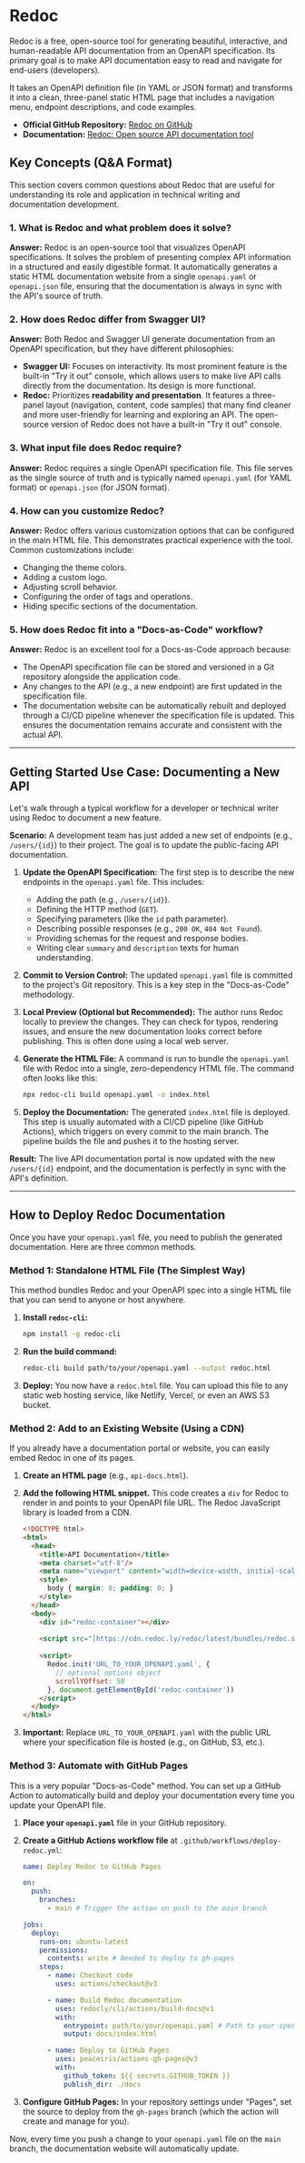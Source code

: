 # Redoc

Redoc is a free, open-source tool for generating beautiful, interactive, and human-readable API documentation from an OpenAPI specification. Its primary goal is to make API documentation easy to read and navigate for end-users (developers).

It takes an OpenAPI definition file (in YAML or JSON format) and transforms it into a clean, three-panel static HTML page that includes a navigation menu, endpoint descriptions, and code examples.

- **Official GitHub Repository:** [Redoc on GitHub](https://github.com/Redocly/redoc)
- **Documentation:** [Redoc: Open source API documentation tool](https://redocly.com/docs/redoc)

## Key Concepts (Q&A Format)

This section covers common questions about Redoc that are useful for understanding its role and application in technical writing and documentation development.

### 1. What is Redoc and what problem does it solve?

**Answer:** Redoc is an open-source tool that visualizes OpenAPI specifications. It solves the problem of presenting complex API information in a structured and easily digestible format. It automatically generates a static HTML documentation website from a single `openapi.yaml` or `openapi.json` file, ensuring that the documentation is always in sync with the API's source of truth.

### 2. How does Redoc differ from Swagger UI?

**Answer:** Both Redoc and Swagger UI generate documentation from an OpenAPI specification, but they have different philosophies:

- **Swagger UI:** Focuses on interactivity. Its most prominent feature is the built-in "Try it out" console, which allows users to make live API calls directly from the documentation. Its design is more functional.
- **Redoc:** Prioritizes **readability and presentation**. It features a three-panel layout (navigation, content, code samples) that many find cleaner and more user-friendly for learning and exploring an API. The open-source version of Redoc does not have a built-in "Try it out" console.

### 3. What input file does Redoc require?

**Answer:** Redoc requires a single OpenAPI specification file. This file serves as the single source of truth and is typically named `openapi.yaml` (for YAML format) or `openapi.json` (for JSON format).

### 4. How can you customize Redoc?

**Answer:** Redoc offers various customization options that can be configured in the main HTML file. This demonstrates practical experience with the tool. Common customizations include:

- Changing the theme colors.
- Adding a custom logo.
- Adjusting scroll behavior.
- Configuring the order of tags and operations.
- Hiding specific sections of the documentation.

### 5. How does Redoc fit into a "Docs-as-Code" workflow?

**Answer:** Redoc is an excellent tool for a Docs-as-Code approach because:

- The OpenAPI specification file can be stored and versioned in a Git repository alongside the application code.
- Any changes to the API (e.g., a new endpoint) are first updated in the specification file.
- The documentation website can be automatically rebuilt and deployed through a CI/CD pipeline whenever the specification file is updated. This ensures the documentation remains accurate and consistent with the actual API.

---

## Getting Started Use Case: Documenting a New API

Let's walk through a typical workflow for a developer or technical writer using Redoc to document a new feature.

**Scenario:** A development team has just added a new set of endpoints (e.g., `/users/{id}`) to their project. The goal is to update the public-facing API documentation.

1.  **Update the OpenAPI Specification:** The first step is to describe the new endpoints in the `openapi.yaml` file. This includes:
    - Adding the path (e.g., `/users/{id}`).
    - Defining the HTTP method (`GET`).
    - Specifying parameters (like the `id` path parameter).
    - Describing possible responses (e.g., `200 OK`, `404 Not Found`).
    - Providing schemas for the request and response bodies.
    - Writing clear `summary` and `description` texts for human understanding.

2.  **Commit to Version Control:** The updated `openapi.yaml` file is committed to the project's Git repository. This is a key step in the "Docs-as-Code" methodology.

3.  **Local Preview (Optional but Recommended):** The author runs Redoc locally to preview the changes. They can check for typos, rendering issues, and ensure the new documentation looks correct before publishing. This is often done using a local web server.

4.  **Generate the HTML File:** A command is run to bundle the `openapi.yaml` file with Redoc into a single, zero-dependency HTML file. The command often looks like this:
    ```bash
    npx redoc-cli build openapi.yaml -o index.html
    ```

5.  **Deploy the Documentation:** The generated `index.html` file is deployed. This step is usually automated with a CI/CD pipeline (like GitHub Actions), which triggers on every commit to the main branch. The pipeline builds the file and pushes it to the hosting server.

**Result:** The live API documentation portal is now updated with the new `/users/{id}` endpoint, and the documentation is perfectly in sync with the API's definition.

---

## How to Deploy Redoc Documentation

Once you have your `openapi.yaml` file, you need to publish the generated documentation. Here are three common methods.

### Method 1: Standalone HTML File (The Simplest Way)

This method bundles Redoc and your OpenAPI spec into a single HTML file that you can send to anyone or host anywhere.

1.  **Install `redoc-cli`:**
    ```bash
    npm install -g redoc-cli
    ```

2.  **Run the build command:**
    ```bash
    redoc-cli build path/to/your/openapi.yaml --output redoc.html
    ```

3.  **Deploy:** You now have a `redoc.html` file. You can upload this file to any static web hosting service, like Netlify, Vercel, or even an AWS S3 bucket.

### Method 2: Add to an Existing Website (Using a CDN)

If you already have a documentation portal or website, you can easily embed Redoc in one of its pages.

1.  **Create an HTML page** (e.g., `api-docs.html`).
2.  **Add the following HTML snippet.** This code creates a `div` for Redoc to render in and points to your OpenAPI file URL. The Redoc JavaScript library is loaded from a CDN.

    ```html
    <!DOCTYPE html>
    <html>
      <head>
        <title>API Documentation</title>
        <meta charset="utf-8"/>
        <meta name="viewport" content="width=device-width, initial-scale=1">
        <style>
          body { margin: 0; padding: 0; }
        </style>
      </head>
      <body>
        <div id="redoc-container"></div>
        
        <script src="[https://cdn.redoc.ly/redoc/latest/bundles/redoc.standalone.js](https://cdn.redoc.ly/redoc/latest/bundles/redoc.standalone.js)"> </script>
        
        <script>
          Redoc.init('URL_TO_YOUR_OPENAPI.yaml', {
            // optional options object
            scrollYOffset: 50
          }, document.getElementById('redoc-container'))
        </script>
      </body>
    </html>
    ```
3.  **Important:** Replace `URL_TO_YOUR_OPENAPI.yaml` with the public URL where your specification file is hosted (e.g., on GitHub, S3, etc.).

### Method 3: Automate with GitHub Pages

This is a very popular "Docs-as-Code" method. You can set up a GitHub Action to automatically build and deploy your documentation every time you update your OpenAPI file.

1.  **Place your `openapi.yaml`** file in your GitHub repository.

2.  **Create a GitHub Actions workflow file** at `.github/workflows/deploy-redoc.yml`:

    ```yaml
    name: Deploy Redoc to GitHub Pages

    on:
      push:
        branches:
          - main # Trigger the action on push to the main branch

    jobs:
      deploy:
        runs-on: ubuntu-latest
        permissions:
          contents: write # Needed to deploy to gh-pages
        steps:
          - name: Checkout code
            uses: actions/checkout@v3

          - name: Build Redoc documentation
            uses: redocly/cli/actions/build-docs@v1
            with:
              entrypoint: path/to/your/openapi.yaml # Path to your spec file
              output: docs/index.html

          - name: Deploy to GitHub Pages
            uses: peaceiris/actions-gh-pages@v3
            with:
              github_token: ${{ secrets.GITHUB_TOKEN }}
              publish_dir: ./docs
    ```

3.  **Configure GitHub Pages:** In your repository settings under "Pages", set the source to deploy from the `gh-pages` branch (which the action will create and manage for you).

Now, every time you push a change to your `openapi.yaml` file on the `main` branch, the documentation website will automatically update.
